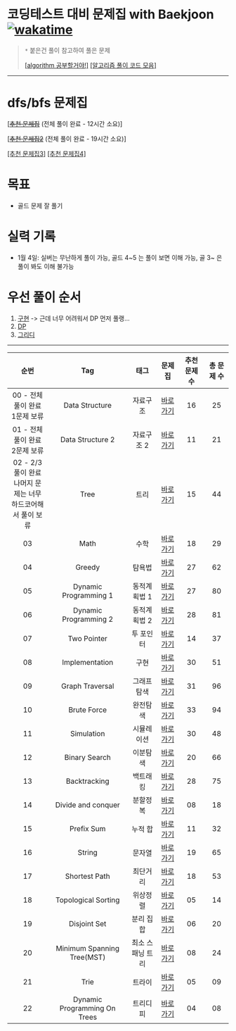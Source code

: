 # 코딩테스트 대비 문제집 with Baekjoon [![wakatime](https://wakatime.com/badge/user/2da851dd-14d7-47dd-821a-7d902e52c1c2/project/eae5055e-49e5-4009-8695-c4571e4e1f90.svg)](https://wakatime.com/badge/user/2da851dd-14d7-47dd-821a-7d902e52c1c2/project/eae5055e-49e5-4009-8695-c4571e4e1f90)

> `*` 붙은건 풀이 참고하여 풀은 문제
>
> [[algorithm 공부할거야!]](https://github.com/jisungbin/algorithm-study) [[알고리즘 풀이 코드 모음]](https://github.com/jisungbin/algorithm-code)

---

# dfs/bfs 문제집

[[~~추천 문제집~~](https://covenant.tistory.com/147?category=874690) (전체 풀이 완료 - 12시간 소요)]

[[~~추천 문제집2~~](https://ssu-gongdoli.tistory.com/8) (전체 풀이 완료 - 19시간 소요)]

[[추천 문제집3]](https://www.acmicpc.net/workbook/view/1833) [[추천 문제집4]](https://www.acmicpc.net/workbook/view/1983)

# 목표

- 골드 문제 잘 풀기

# 실력 기록

- 1월 4일: 실버는 무난하게 풀이 가능, 골드 4\~5 는 풀이 보면 이해 가능, 골 3\~ 은 풀이 봐도 이해 불가능

# 우선 풀이 순서

1. [구현](https://github.com/jisungbin/baekjoon/tree/doit/implementation) -> 근데 너무 어려워서 DP 먼저 풀랭...
2. [DP](https://github.com/jisungbin/baekjoon/tree/doit/dynamic_programming_1)
3. [그리디](https://github.com/jisungbin/baekjoon/tree/doit/greedy)

---

| 순번 | Tag                          | 태그                | 문제집    | 추천 문제 수 | 총 문제 수 |
| :--: | :--------------------------: | :-----------------: | :------:  | :---------:  | :------: |
| 00 - 전체 풀이 완료<br/>1문제 보류 | Data Structure | 자료구조 | [바로가기](./data_structure) | 16 | 25 |
| 01 - 전체 풀이 완료<br/>2문제 보류 | Data Structure 2 | 자료구조 2 | [바로가기](./data_structure2) | 11 | 21 |
| 02 - 2/3 풀이 완료<br/>나머지 문제는 너무<br/>하드코어해서 풀이 보류 | Tree | 트리 | [바로가기](./tree) | 15 | 44 |
| 03 | Math | 수학 | [바로가기](./math) | 18 | 29 |
| 04 | Greedy | 탐욕법 | [바로가기](./greedy) | 27 | 62 |
| 05 | Dynamic Programming 1 | 동적계획법 1 | [바로가기](./dynamic_programming_1) | 27 | 80 |
| 06 | Dynamic Programming 2 | 동적계획법 2 | [바로가기](./dynamic_programming_2) | 28 | 81 |
| 07 | Two Pointer | 투 포인터 | [바로가기](./two_pointer) | 14 | 37 |
| 08 | Implementation | 구현 | [바로가기](./implementation) | 30 | 51 |
| 09 | Graph Traversal | 그래프 탐색 | [바로가기](./graph_traversal) | 31 | 96 |
| 10 | Brute Force | 완전탐색 | [바로가기](./brute_force) | 33 | 94 |
| 11 | Simulation | 시뮬레이션 | [바로가기](./simulation) | 30 | 48 |
| 12 | Binary Search | 이분탐색 | [바로가기](./binary_search) | 20 | 66 |
| 13 | Backtracking | 백트래킹 | [바로가기](./backtracking) | 28 | 75 |
| 14 | Divide and conquer | 분할정복 | [바로가기](./divide_and_conquer) | 08 | 18 |
| 15 | Prefix Sum | 누적 합 | [바로가기](./prefix_sum) | 11 | 32 |
| 16 | String | 문자열 | [바로가기](./string) | 19 | 65 |
| 17 | Shortest Path | 최단거리 | [바로가기](./shortest_path) | 18 | 53 |
| 18 | Topological Sorting | 위상정렬 | [바로가기](./topological_sorting) | 05 | 14 |
| 19 | Disjoint Set | 분리 집합 | [바로가기](./disjoint_set) | 06 | 20 |
| 20 | Minimum Spanning Tree(MST) | 최소 스패닝 트리 | [바로가기](./minimum_spanning_tree) | 08 | 24 |
| 21 | Trie | 트라이 | [바로가기](./trie) | 05 | 09 |
| 22 | Dynamic Programming On Trees | 트리디피 | [바로가기](./dynamic_programming_on_trees) | 04 | 08 |
